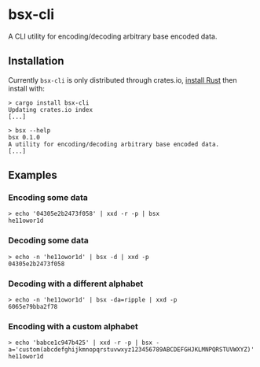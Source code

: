 # bsx-cli

A CLI utility for encoding/decoding arbitrary base encoded data.

## Installation

Currently `bsx-cli` is only distributed through crates.io, [install Rust][]
then install with:

```console
> cargo install bsx-cli
Updating crates.io index
[...]

> bsx --help
bsx 0.1.0
A utility for encoding/decoding arbitrary base encoded data.
[...]
```

## Examples

### Encoding some data

```console
> echo '04305e2b2473f058' | xxd -r -p | bsx
he11owor1d
```

### Decoding some data

```console
> echo -n 'he11owor1d' | bsx -d | xxd -p
04305e2b2473f058
```

### Decoding with a different alphabet

```console
> echo -n 'he11owor1d' | bsx -da=ripple | xxd -p
6065e79bba2f78
```

### Encoding with a custom alphabet

```console
> echo 'babce1c947b425' | xxd -r -p | bsx -a='custom(abcdefghijkmnopqrstuvwxyz123456789ABCDEFGHJKLMNPQRSTUVWXYZ)'
he11owor1d
```

[install Rust]: https://www.rust-lang.org/tools/install
